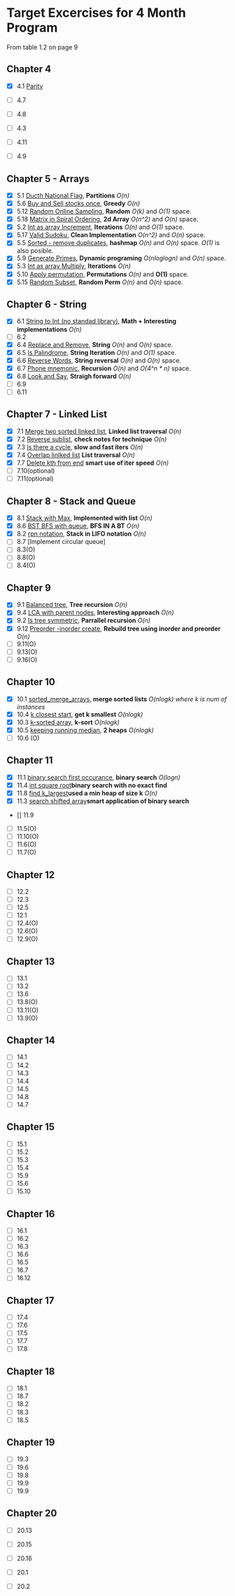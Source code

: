 # Target Excercises for 4 Month Program

From table 1.2 on page 9

## Chapter 4
 - [x] 4.1 [Parity](../EPI/epi_judge_python/parity.py)
 - [ ] 4.7 
 - [ ] 4.8 
 - [ ] 4.3 
 - [ ] 4.11
 - [ ] 4.9 


## Chapter 5 - Arrays
 - [x] 5.1 [Ducth National Flag](../EPI/epi_judge_python/dutch_national_flag.py), __Partitions__ _O(n)_
 - [x] 5.6 [Buy and Sell stocks once](../EPI/epi_judge_python/buy_and_sell_stock.py), __Greedy__ _O(n)_
 - [x] 5.12 [Random Online Sampling](../EPI/epi_judge_python/offline_sampling.py), __Random__ _O(k)_ and _O(1)_ space.  
 - [x] 5.18 [Matrix in Spiral Ordering](../EPI/epi_judge_python/int_as_array_increment.py), __2d Array__ _O(n^2)_ and _O(n)_ space.
 - [x] 5.2 [Int as array Increment](../EPI/epi_judge_python/int_as_array_increment.py), __Iterations__ _O(n)_ and _O(1)_ space.
 - [x] 5.17 [Valid Sudoku](../EPI/epi_judge_python/is_valid_sudoku.py), __Clean Implementation__ _O(n^2)_ and _O(n)_ space.
 - [x] 5.5 [Sorted - remove duplicates](../EPI/epi_judge_python/int_as_array_increment.py), __hashmap__ _O(n)_ and _O(n)_ space. _O(1)_ is also posible.
 - [x] 5.9 [Generate Primes](../EPI/epi_judge_python/prime_sieve.py), __Dynamic programing__ _O(nloglogn)_ and _O(n)_ space.
 - [x] 5.3 [Int as array Multiply](../EPI/epi_judge_python/int_as_array_multiply.py), __Iterations__ _O(n)_ 
 - [x] 5.10 [Apply permutation](../EPI/epi_judge_python/apply_permutation.py), __Permutations__ _O(n)_ and __O(1)__ space.
 - [x] 5.15 [Random Subset](../EPI/epi_judge_python/int_as_array_increment.py), __Random Perm__ _O(n)_ and _O(n)_ space.

## Chapter 6 - String
 - [x] 6.1 [String to Int (no standad library)](../EPI/epi_judge_python_solutions/string_integer_interconversion.py), __Math + Interesting implementations__ _O(n)_
 - [ ] 6.2 
 - [x] 6.4 [Replace and Remove](../EPI/epi_judge_python/replace_and_remove.py), __String__ _O(n)_ and _O(n)_ space.
 - [x] 6.5 [Is Palindrome](../EPI/epi_judge_python/is_string_palindromic_punctuation.py), __String Iteration__ _O(n)_ and _O(1)_ space.
 - [x] 6.6 [Reverse Words](../EPI/epi_judge_python/is_string_palindromic_punctuation.py), __String reversal__ _O(n)_ and _O(n)_ space.
 - [x] 6.7 [Phone mnemonic](../EPI/epi_judge_python/phone_number_mnemonic.py), __Recursion__ _O(n)_ and _O(4^n * n)_ space. 
 - [x] 6.8 [Look and Say](../EPI/epi_judge_python/look_and_say.py), __Straigh forward__ _O(n)_
 - [ ] 6.9 
 - [ ] 6.11 

## Chapter 7 - Linked List
 - [x] 7.1 [Merge two sorted linked list](../EPI/epi_judge_python/sorted_lists_merge.py), __Linked list traversal__ _O(n)_
 - [x] 7.2 [Reverse sublist](../EPI/epi_judge_python/sorted_lists_merge.py), __check notes for technique__ _O(n)_
 - [x] 7.3 [Is there a cycle](../EPI/epi_judge_python/is_list_cyclic.py), __slow and fast iters__ _O(n)_
 - [x] 7.4 [Overlap linlked list](../EPI/epi_judge_python/do_terminated_lists_overlap.py) __List traversal__  _O(n)_
 - [x] 7.7 [Delete kth from end](../EPI/epi_judge_python/delete_kth_last_from_list.py) __smart use of iter speed__ _O(n)_
 - [ ] 7.10(optional)
 - [ ] 7.11(optional)

## Chapter 8 - Stack and Queue
 - [x] 8.1 [Stack with Max](../EPI/epi_judge_python/stack_with_max.py), __Implemented with list__ _O(n)_
 - [x] 8.6 [BST BFS with queue](../EPI/epi_judge_python/tree_level_order.py), __BFS IN A BT__ _O(n)_
 - [x] 8.2 [rpn notation](../EPI/epi_judge_python/evaluate_rpn.py), __Stack in LIFO notation__ _O(n)_
 - [ ] 8.7 [Implement circular queue]
 - [ ] 8.3(O)
 - [ ] 8.8(O)
 - [ ] 8.4(O)

## Chapter 9
 - [x] 9.1 [Balanced tree](../EPI/epi_judge_python/is_tree_balanced.py), __Tree recursion__ _O(n)_
 - [x] 9.4 [LCA with parent nodes](../EPI/epi_judge_python/lowest_common_ancestor_close_ancestor.py), __Interesting approach__ _O(n)_
 - [x] 9.2 [Is tree symmetric](../EPI/epi_judge_python/is_tree_symmetric.py), __Parrallel recursion__ _O(n)_
 - [x] 9.12 [Preorder -inorder create](../EPI/epi_judge_python/tree_from_preorder_inorder.py), __Rebuild tree using inorder and preorder__ _O(n)_
 - [ ] 9.11(O)
 - [ ] 9.13(O)
 - [ ] 9.16(O)

## Chapter 10
 - [x] 10.1 [sorted_merge_arrays](../EPI/epi_judge_python/sorted_arrays_merge.py), __merge sorted lists__ _O(nlogk) where k is num of instances_
 - [x] 10.4 [k closest start](../EPI/epi_judge_python/k_closest_starts.py), __get k smallest__ _O(nlogk)_
 - [x] 10.3 [k-sorted array](../EPI/epi_judge_python/sort_almost_sorted_array.py), __k-sort__ _O(nlogk)_
 - [x] 10.5 [keeping running median](../EPI/epi_judge_python/online_median.py), __2 heaps__ _O(nlogk)_
 - [ ] 10.6 (O)

## Chapter 11
 - [x] 11.1 [binary search first occurance](../EPI/epi_judge_python/search_first_key.py), __binary search__ _O(logn)_
 - [x] 11.4 [int square root](../EPI/epi_judge_python/int_square_root.py)__binary search with no exact find__
 - [x] 11.8 [find k_largest](../EPI/epi_judge_python/kth_largest_in_array.py)__used a min heap of size k__ _O(n)_
 - [x] 11.3 [search shifted array](../EPI/epi_judge_python/search_shifted_sorted_array.py)__smart application of binary search__ 
 - [] 11.9
 - [ ] 11.5(O)
 - [ ] 11.10(O)
 - [ ] 11.6(O)
 - [ ] 11.7(O)

## Chapter 12
 - [ ] 12.2
 - [ ] 12.3
 - [ ] 12.5 
 - [ ] 12.1 
 - [ ] 12.4(O)
 - [ ] 12.6(O)
 - [ ] 12.9(O)

## Chapter 13
 - [ ] 13.1
 - [ ] 13.2
 - [ ] 13.6 
 - [ ] 13.8(O)
 - [ ] 13.11(O)
 - [ ] 13.9(O)

## Chapter 14
 - [ ] 14.1
 - [ ] 14.2
 - [ ] 14.3 
 - [ ] 14.4 
 - [ ] 14.5
 - [ ] 14.8
 - [ ] 14.7

## Chapter 15
 - [ ] 15.1
 - [ ] 15.2
 - [ ] 15.3 
 - [ ] 15.4 
 - [ ] 15.9
 - [ ] 15.6
 - [ ] 15.10

## Chapter 16
 - [ ] 16.1
 - [ ] 16.2 
 - [ ] 16.3 
 - [ ] 16.6 
 - [ ] 16.5
 - [ ] 16.7
 - [ ] 16.12

## Chapter 17
 - [ ] 17.4
 - [ ] 17.6
 - [ ] 17.5 
 - [ ] 17.7 
 - [ ] 17.8

## Chapter 18
 - [ ] 18.1
 - [ ] 18.7 
 - [ ] 18.2 
 - [ ] 18.3 
 - [ ] 18.5

## Chapter 19
 - [ ] 19.3
 - [ ] 19.6
 - [ ] 19.8 
 - [ ] 19.9 
 - [ ] 19.9

## Chapter 20
 - [ ] 20.13
 - [ ] 20.15
 - [ ] 20.16
 - [ ] 20.1
 - [ ] 20.2



























